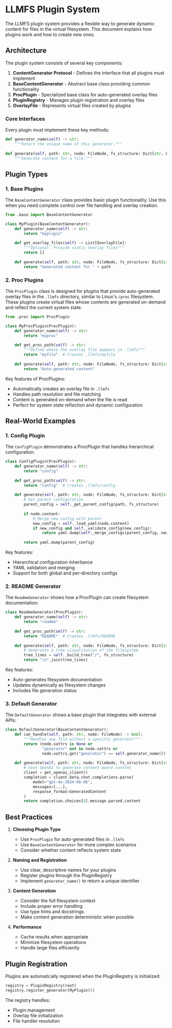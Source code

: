 # LLMFS Plugin System

The LLMFS plugin system provides a flexible way to generate dynamic content for files in the virtual filesystem. This document explains how plugins work and how to create new ones.

## Architecture

The plugin system consists of several key components:

1. **ContentGenerator Protocol** - Defines the interface that all plugins must implement
2. **BaseContentGenerator** - Abstract base class providing common functionality
3. **ProcPlugin** - Specialized base class for auto-generated overlay files
4. **PluginRegistry** - Manages plugin registration and overlay files
5. **OverlayFile** - Represents virtual files created by plugins

### Core Interfaces

Every plugin must implement these key methods:

```python
def generator_name(self) -> str:
    """Return the unique name of this generator."""
    
def generate(self, path: str, node: FileNode, fs_structure: Dict[str, FileNode]) -> str:
    """Generate content for a file."""
```

## Plugin Types

### 1. Base Plugins

The `BaseContentGenerator` class provides basic plugin functionality. Use this when you need complete control over file handling and overlay creation.

```python
from .base import BaseContentGenerator

class MyPlugin(BaseContentGenerator):
    def generator_name(self) -> str:
        return "myplugin"
        
    def get_overlay_files(self) -> List[OverlayFile]:
        """Optional: Provide static overlay files"""
        return []
        
    def generate(self, path: str, node: FileNode, fs_structure: Dict[str, FileNode]) -> str:
        return "Generated content for " + path
```

### 2. Proc Plugins

The `ProcPlugin` class is designed for plugins that provide auto-generated overlay files in the `.llmfs` directory, similar to Linux's `/proc` filesystem. These plugins create virtual files whose contents are generated on-demand and reflect the current system state.

```python
from .proc import ProcPlugin

class MyProcPlugin(ProcPlugin):
    def generator_name(self) -> str:
        return "myproc"
        
    def get_proc_path(self) -> str:
        """Define where the overlay file appears in .llmfs"""
        return "myfile"  # Creates .llmfs/myfile
        
    def generate(self, path: str, node: FileNode, fs_structure: Dict[str, FileNode]) -> str:
        return "Auto-generated content"
```

Key features of ProcPlugins:
- Automatically creates an overlay file in `.llmfs`
- Handles path resolution and file matching
- Content is generated on-demand when the file is read
- Perfect for system state reflection and dynamic configuration

## Real-World Examples

### 1. Config Plugin

The `ConfigPlugin` demonstrates a ProcPlugin that handles hierarchical configuration:

```python
class ConfigPlugin(ProcPlugin):
    def generator_name(self) -> str:
        return "config"
        
    def get_proc_path(self) -> str:
        return "config"  # Creates .llmfs/config
    
    def generate(self, path: str, node: FileNode, fs_structure: Dict[str, FileNode]) -> str:
        # Get parent configuration
        parent_config = self._get_parent_config(path, fs_structure)
        
        if node.content:
            # Merge new config with parent
            new_config = self._load_yaml(node.content)
            if new_config and self._validate_config(new_config):
                return yaml.dump(self._merge_configs(parent_config, new_config))
        
        return yaml.dump(parent_config)
```

Key features:
- Hierarchical configuration inheritance
- YAML validation and merging
- Support for both global and per-directory configs

### 2. README Generator

The `ReadmeGenerator` shows how a ProcPlugin can create filesystem documentation:

```python
class ReadmeGenerator(ProcPlugin):
    def generator_name(self) -> str:
        return "readme"
        
    def get_proc_path(self) -> str:
        return "README"  # Creates .llmfs/README
    
    def generate(self, path: str, node: FileNode, fs_structure: Dict[str, FileNode]) -> str:
        # Generates a tree visualization of the filesystem
        tree_lines = self._build_tree("/", fs_structure)
        return "\n".join(tree_lines)
```

Key features:
- Auto-generates filesystem documentation
- Updates dynamically as filesystem changes
- Includes file generation status

### 3. Default Generator

The `DefaultGenerator` shows a base plugin that integrates with external APIs:

```python
class DefaultGenerator(BaseContentGenerator):
    def can_handle(self, path: str, node: FileNode) -> bool:
        """Handles any file without a specific generator"""
        return (node.xattrs is None or 
                "generator" not in node.xattrs or 
                node.xattrs.get("generator") == self.generator_name())
    
    def generate(self, path: str, node: FileNode, fs_structure: Dict[str, FileNode]) -> str:
        # Uses OpenAI to generate context-aware content
        client = get_openai_client()
        completion = client.beta.chat.completions.parse(
            model="gpt-4o-2024-08-06",
            messages=[...],
            response_format=GeneratedContent
        )
        return completion.choices[0].message.parsed.content
```

## Best Practices

1. **Choosing Plugin Type**
   - Use `ProcPlugin` for auto-generated files in `.llmfs`
   - Use `BaseContentGenerator` for more complex scenarios
   - Consider whether content reflects system state

2. **Naming and Registration**
   - Use clear, descriptive names for your plugins
   - Register plugins through the PluginRegistry
   - Implement `generator_name()` to return a unique identifier

3. **Content Generation**
   - Consider the full filesystem context
   - Include proper error handling
   - Use type hints and docstrings
   - Make content generation deterministic when possible

4. **Performance**
   - Cache results when appropriate
   - Minimize filesystem operations
   - Handle large files efficiently

## Plugin Registration

Plugins are automatically registered when the PluginRegistry is initialized:

```python
registry = PluginRegistry(root)
registry.register_generator(MyPlugin())
```

The registry handles:
- Plugin management
- Overlay file initialization
- File handler resolution
